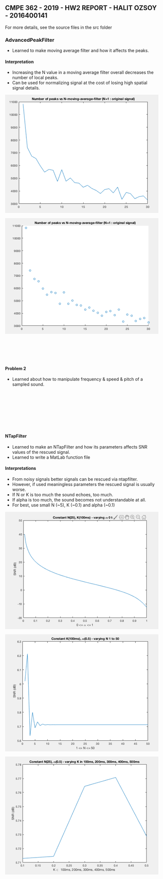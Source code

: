 ## CMPE 362 - 2019 - HW2 REPORT - HALIT OZSOY - 2016400141

For more details, see the source files in the src folder

### AdvancedPeakFilter
* Learned to make moving average filter and how it affects the peaks.

#### Interpretation
* Increasing the N value in a moving average filter overall decreases the number of local peaks.
* Can be used for normalizing signal at the cost of losing high spatial signal details.

![advancedpeakfilter_plot](../Figures/AdvancedPeakFilter-plot.png)

![advancedpeakfilter_scatter](../Figures/AdvancedPeakFilter-scatter.png)

\
\
\
&nbsp;

#### Problem 2
* Learned about how to manipulate frequency & speed & pitch of a sampled sound.


\
\
\
\
\
\
&nbsp;

#### NTapFilter
* Learned to make an NTapFilter and how its parameters affects SNR values of the rescued signal.
* Learned to write a MatLab function file

#### Interpretations
* From noisy signals better signals can be rescued via ntapfilter.
* However, if used meaningless parameters the rescued signal is usually worse.
* If N or K is too much the sound echoes, too much.
* If alpha is too much, the sound becomes not understandable at all.
* For best, use small N (~5), K (~0.1) and alpha (~0.1)

![ntap-alpha](../Figures/NTap-varying-alpha.png)

![ntap-N](../Figures/NTap-varying-N.png)

![ntap-K](../Figures/NTap-varying-K.png)
